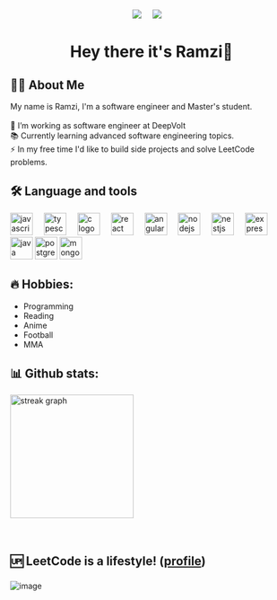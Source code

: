 <!--<div align="center">
  <img height="150" src="https://camo.githubusercontent.com/62da68eb62b1e5f175f7d1f0191dd89a653d7908feb22d37d4a0ab07365d6791/68747470733a2f2f6d656469612e67697068792e636f6d2f6d656469612f4d3967624264396e6244724f5475314d71782f67697068792e676966"  />
</div>
-->
###

<!--<div align="center">
  <a href="https://www.linkedin.com/in/ramzi-abidi-335006210/" target="_blank">
    <img src="https://img.shields.io/static/v1?message=LinkedIn&logo=linkedin&label=&color=0077B5&logoColor=white&labelColor=&style=for-the-badge" height="25" alt="linkedin logo"  />
  </a>
</div> -->

<p align="center">
  <a href="mailto:ramziabidi.dev@gmail.com?subject=Olá%20Ramzi%20Tacca"><img src="https://img.shields.io/badge/gmail-%23D14836.svg?&style=for-the-badge&logo=gmail&logoColor=white" /></a>&nbsp;&nbsp;&nbsp;&nbsp;
<!--   <a href="https://www.facebook.com/ramzi.abidi.315865/"><img src="https://img.shields.io/badge/facebook-%233B5998.svg?&style=for-the-badge&logo=facebook&logoColor=white" /></a>&nbsp;&nbsp;&nbsp;&nbsp; -->
<!--   <a href="https://www.instagram.com/brunotacca/"><img src="https://img.shields.io/badge/instagram-%23dc2743.svg?&style=for-the-badge&logo=instagram&logoColor=white" /></a>&nbsp;&nbsp;&nbsp;&nbsp; -->
  <a href="https://www.linkedin.com/in/ramzi-abidi-335006210/"><img src="https://img.shields.io/badge/linkedin-%230077B5.svg?&style=for-the-badge&logo=linkedin&logoColor=white" /></a>&nbsp;&nbsp;&nbsp;&nbsp;
  </a>
</p>

###

<h1 align="center">Hey there it's Ramzi👋</h1>

## 👩‍💻  About Me</h3>

<p align="left">My name is Ramzi, I'm a software engineer and Master's student.<br><br>🔭 I’m working as software engineer at DeepVolt<br>📚 Currently learning advanced software engineering topics.<br>⚡ In my free time I'd like to build side projects and solve LeetCode problems.</p>

## 🛠 Language and tools</h3>

<div align="left">
    <img src="https://cdn.jsdelivr.net/gh/devicons/devicon/icons/javascript/javascript-original.svg" height="40" alt="javascript logo"  />
  <img width="12" />
  <img src="https://cdn.jsdelivr.net/gh/devicons/devicon/icons/typescript/typescript-original.svg" height="40" alt="typescript logo"  />
  <img width="12" />
  <img src="https://cdn.jsdelivr.net/gh/devicons/devicon/icons/c/c-original.svg" height="40" alt="c logo"  />
  <img width="12" />
  <img src="https://cdn.jsdelivr.net/gh/devicons/devicon/icons/react/react-original.svg" height="40" alt="react logo"  />
  <img width="12" />
  <img src="https://cdn.jsdelivr.net/gh/devicons/devicon/icons/angularjs/angularjs-original.svg" height="40" alt="angularjs logo"  />
  <img width="12" />
  <img src="https://cdn.jsdelivr.net/gh/devicons/devicon/icons/nodejs/nodejs-original.svg" height="40" alt="nodejs logo"  />
  <img width="12" />
<!-- ![image](https://github.com/Ramzi-Abidi/Ramzi-Abidi/assets/69228547/67cf010f-02f1-4dba-9874-60d39c008823) -->
  <img src="https://github.com/Ramzi-Abidi/Ramzi-Abidi/assets/69228547/67cf010f-02f1-4dba-9874-60d39c008823" height="40" alt="nestjs logo"  />
  <img width="12" />
  <img src="https://cdn.jsdelivr.net/gh/devicons/devicon/icons/express/express-original.svg" height="40" alt="express logo"  />
  <img width="12" />
  <img src="https://cdn.jsdelivr.net/gh/devicons/devicon/icons/java/java-original.svg" height="40" alt="java logo"  />
  <img src="https://github.com/Ramzi-Abidi/Ramzi-Abidi/assets/69228547/a470282c-812c-4c6e-8bf2-03d06c55a217" height="40" alt="postgres logo"  />
  <img src="https://github.com/Ramzi-Abidi/Ramzi-Abidi/assets/69228547/cafacaf0-58e0-4a19-8c6f-0fae47771a22" height="40" alt="mongodb logo"  />
</div>

## 🔥 Hobbies:
<ul>
  <li> Programming </li>
  <li> Reading </li> 
  <li> Anime </li>
  <li> Football </li>
  <li> MMA </li>
</ul>

## 📊 Github stats:
<div>
  <img src="https://streak-stats.demolab.com?user=Ramzi-Abidi&locale=en&mode=daily&theme=dark&hide_border=false&border_radius=5&order=3" height="220" alt="streak graph"  />
</div> <br /> <br />

## 🆙 LeetCode is a lifestyle! ([profile](https://leetcode.com/Abidi_Ramzi))
<!--[![Ramzi's LeetCode stats](https://leetcode-stats-six.vercel.app/?username=Abidi_Ramzi&theme=dark)](https://github.com/KnlnKS/leetcode-stats)-->

###
![image](https://github.com/Ramzi-Abidi/Ramzi-Abidi/assets/69228547/a23b760f-8790-45b5-9cd0-2858e9692dd8)
<!--![goku1](https://github.com/Ramzi-Abidi/Ramzi-Abidi/assets/69228547/fbba1ed1-0d6c-4877-a923-d29ce4fdbfbe)-->

<!--
<div align="center">
  <img src="https://visitor-badge.laobi.icu/badge?page_id=Ramzi-Abidi.Ramzi-Abidi&"  />
</div>
-->
<br clear="both">

